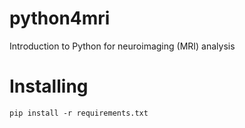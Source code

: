 # python4mri
Introduction to Python for neuroimaging (MRI) analysis

# Installing

```
pip install -r requirements.txt
```
